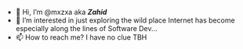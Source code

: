 - 👋 Hi, I’m @mxzxa aka ***Zahid***
- 👀 I’m interested in just exploring the wild place Internet has become especially along the lines of Software Dev...
- 📫 How to reach me?  I have no clue TBH

<!---
mxzxa/mxzxa is a ✨ special ✨ repository because its `README.md` (this file) appears on your GitHub profile.
You can click the Preview link to take a look at your changes.
--->
